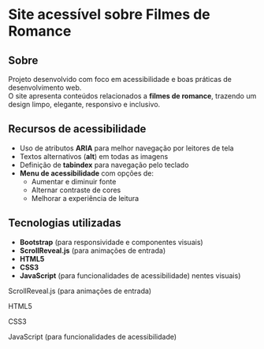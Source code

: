 # Site acessível sobre Filmes de Romance

## Sobre
Projeto desenvolvido com foco em acessibilidade e boas práticas de desenvolvimento web.  
O site apresenta conteúdos relacionados a **filmes de romance**, trazendo um design limpo, elegante, responsivo e inclusivo.  

## Recursos de acessibilidade
- Uso de atributos **ARIA** para melhor navegação por leitores de tela
- Textos alternativos (**alt**) em todas as imagens
- Definição de **tabindex** para navegação pelo teclado
- **Menu de acessibilidade** com opções de:
  - Aumentar e diminuir fonte  
  - Alternar contraste de cores  
  - Melhorar a experiência de leitura  

## Tecnologias utilizadas
- **Bootstrap** (para responsividade e componentes visuais)  
- **ScrollReveal.js** (para animações de entrada)  
- **HTML5**  
- **CSS3**  
- **JavaScript** (para funcionalidades de acessibilidade)
nentes visuais)

ScrollReveal.js (para animações de entrada)

HTML5

CSS3


JavaScript (para funcionalidades de acessibilidade)
